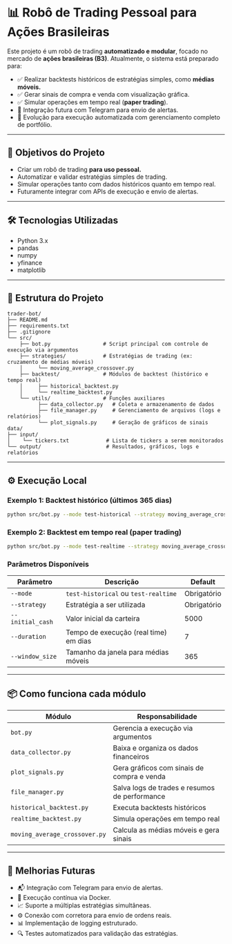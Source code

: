 # 📊 Robô de Trading Pessoal para Ações Brasileiras

Este projeto é um robô de trading **automatizado e modular**, focado no mercado de **ações brasileiras (B3)**.
Atualmente, o sistema está preparado para:

- ✅ Realizar backtests históricos de estratégias simples, como **médias móveis.**
- ✅ Gerar sinais de compra e venda com visualização gráfica.
- ✅ Simular operações em tempo real (**paper trading**).
- 🚧 Integração futura com Telegram para envio de alertas.
- 🚧 Evolução para execução automatizada com gerenciamento completo de portfólio.

---

## 🚀 Objetivos do Projeto

- Criar um robô de trading **para uso pessoal.**
- Automatizar e validar estratégias simples de trading.
- Simular operações tanto com dados históricos quanto em tempo real.
- Futuramente integrar com APIs de execução e envio de alertas.

---

## 🛠️ Tecnologias Utilizadas

- Python 3.x
- pandas
- numpy
- yfinance
- matplotlib

---

## 📂 Estrutura do Projeto

```text
trader-bot/
├── README.md
├── requirements.txt
├── .gitignore
└── src/
    ├── bot.py                 # Script principal com controle de execução via argumentos
    ├── strategies/            # Estratégias de trading (ex: cruzamento de médias móveis)
    │     └── moving_average_crossover.py
    ├── backtest/              # Módulos de backtest (histórico e tempo real)
    │     ├── historical_backtest.py
    │     └── realtime_backtest.py
    └── utils/                 # Funções auxiliares
          ├── data_collector.py   # Coleta e armazenamento de dados
          ├── file_manager.py     # Gerenciamento de arquivos (logs e relatórios)
          └── plot_signals.py     # Geração de gráficos de sinais
data/
├── input/
│    └── tickers.txt            # Lista de tickers a serem monitorados
└── output/                     # Resultados, gráficos, logs e relatórios
```

---

## ⚙️ Execução Local

### Exemplo 1: Backtest histórico (últimos 365 dias)

```bash
python src/bot.py --mode test-historical --strategy moving_average_crossover --initial_cash 5000
```

### Exemplo 2: Backtest em tempo real (paper trading)

```bash
python src/bot.py --mode test-realtime --strategy moving_average_crossover --initial_cash 5000 --duration 7 --window_size 365
```

### Parâmetros Disponíveis

| Parâmetro        | Descrição                             | Default     |
| ---------------- | ------------------------------------- | ----------- |
| `--mode`         | `test-historical` ou `test-realtime`  | Obrigatório |
| `--strategy`     | Estratégia a ser utilizada            | Obrigatório |
| `--initial_cash` | Valor inicial da carteira             | 5000        |
| `--duration`     | Tempo de execução (real time) em dias | 7           |
| `--window_size`  | Tamanho da janela para médias móveis  | 365         |

---

## 📦 Como funciona cada módulo

| Módulo                        | Responsabilidade                              |
| ----------------------------- | --------------------------------------------- |
| `bot.py`                      | Gerencia a execução via argumentos            |
| `data_collector.py`           | Baixa e organiza os dados financeiros         |
| `plot_signals.py`             | Gera gráficos com sinais de compra e venda    |
| `file_manager.py`             | Salva logs de trades e resumos de performance |
| `historical_backtest.py`      | Executa backtests históricos                  |
| `realtime_backtest.py`        | Simula operações em tempo real                |
| `moving_average_crossover.py` | Calcula as médias móveis e gera sinais        |

---

## 🔭 Melhorias Futuras

- 📬 Integração com Telegram para envio de alertas.
- 🚀 Execução contínua via Docker.
- 📈 Suporte a múltiplas estratégias simultâneas.
- ⚙️ Conexão com corretora para envio de ordens reais.
- 📊 Implementação de logging estruturado.
- 🔍 Testes automatizados para validação das estratégias.
